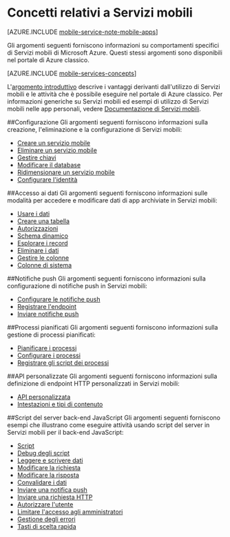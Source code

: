 <properties
	pageTitle="Concetti relativi a Servizi mobili"
	description="Collegamenti ad argomenti sui concetti relativi a Servizi mobili trovati nella Guida del portale di Azure classico."
	services="mobile-services"
	documentationCenter="na"
	authors="ggailey777"
	manager="dwrede"
	editor=""/>

<tags
	ms.service="mobile-services"
	ms.workload="mobile"
	ms.tgt_pltfrm="mobile-multiple"
	ms.devlang="na"
	ms.topic="article"
	ms.date="07/21/2016"
	ms.author="glenga"/>

# Concetti relativi a Servizi mobili

[AZURE.INCLUDE [mobile-service-note-mobile-apps](../../includes/mobile-services-note-mobile-apps.md)]

Gli argomenti seguenti forniscono informazioni su comportamenti specifici di Servizi mobili di Microsoft Azure. Questi stessi argomenti sono disponibili nel portale di Azure classico.

[AZURE.INCLUDE [mobile-services-concepts](../../includes/mobile-services-concepts.md)]

L'[argomento introduttivo](https://msdn.microsoft.com/library/azure/jj193167.aspx) descrive i vantaggi derivanti dall'utilizzo di Servizi mobili e le attività che è possibile eseguire nel portale di Azure classico. Per informazioni generiche su Servizi mobili ed esempi di utilizzo di Servizi mobili nelle app personali, vedere [Documentazione di Servizi mobili](https://azure.microsoft.com/documentation/services/mobile-services/).

##Configurazione
Gli argomenti seguenti forniscono informazioni sulla creazione, l'eliminazione e la configurazione di Servizi mobili:

- [Creare un servizio mobile](https://msdn.microsoft.com/library/azure/jj193169.aspx)
- [Eliminare un servizio mobile](https://msdn.microsoft.com/library/azure/jj193173.aspx)
- [Gestire chiavi](https://msdn.microsoft.com/library/azure/jj193164.aspx)
- [Modificare il database](https://msdn.microsoft.com/library/azure/jj193170.aspx)
- [Ridimensionare un servizio mobile](https://msdn.microsoft.com/library/azure/jj193178.aspx)
- [Configurare l'identità](https://msdn.microsoft.com/library/azure/jj591527.aspx)

##Accesso ai dati
Gli argomenti seguenti forniscono informazioni sulle modalità per accedere e modificare dati di app archiviate in Servizi mobili:

- [Usare i dati](https://msdn.microsoft.com/library/azure/jj631634.aspx)
- [Creare una tabella](https://msdn.microsoft.com/library/azure/jj193162.aspx)
- [Autorizzazioni](https://msdn.microsoft.com/library/azure/jj193161.aspx)
- [Schema dinamico](https://msdn.microsoft.com/library/azure/jj193175.aspx)
- [Esplorare i record](https://msdn.microsoft.com/library/azure/jj193171.aspx)
- [Eliminare i dati](https://msdn.microsoft.com/library/azure/jj908633.aspx)
- [Gestire le colonne](https://msdn.microsoft.com/library/azure/jj193177.aspx)
- [Colonne di sistema](https://msdn.microsoft.com/library/azure/dn518225.aspx)

##Notifiche push
Gli argomenti seguenti forniscono informazioni sulla configurazione di notifiche push in Servizi mobili:

- [Configurare le notifiche push](https://msdn.microsoft.com/library/azure/jj591526.aspx)
- [Registrare l'endpoint](https://msdn.microsoft.com/library/azure/dn771685.aspx)
- [Inviare notifiche push](https://msdn.microsoft.com/library/azure/jj631630.aspx)

##Processi pianificati
Gli argomenti seguenti forniscono informazioni sulla gestione di processi pianificati:

- [Pianificare i processi](https://msdn.microsoft.com/library/azure/jj860528.aspx)
- [Configurare i processi](https://msdn.microsoft.com/library/azure/jj899833.aspx)
- [Registrare gli script dei processi](https://msdn.microsoft.com/library/azure/jj899832.aspx)

##API personalizzate
Gli argomenti seguenti forniscono informazioni sulla definizione di endpoint HTTP personalizzati in Servizi mobili:

- [API personalizzata](https://msdn.microsoft.com/library/azure/dn280974.aspx)
- [Intestazioni e tipi di contenuto](https://msdn.microsoft.com/library/azure/dn303369.aspx)

##Script del server back-end JavaScript
Gli argomenti seguenti forniscono esempi che illustrano come eseguire attività usando script del server in Servizi mobili per il back-end JavaScript:

- [Script](https://msdn.microsoft.com/library/azure/jj193174.aspx)
- [Debug degli script](https://msdn.microsoft.com/library/azure/jj631636.aspx)
- [Leggere e scrivere dati](https://msdn.microsoft.com/library/azure/jj631640.aspx)
- [Modificare la richiesta](https://msdn.microsoft.com/library/azure/jj631635.aspx)
- [Modificare la risposta](https://msdn.microsoft.com/library/azure/jj631631.aspx)
- [Convalidare i dati](https://msdn.microsoft.com/library/azure/jj631638.aspx)
- [Inviare una notifica push](https://msdn.microsoft.com/library/azure/jj631630.aspx)
- [Inviare una richiesta HTTP](https://msdn.microsoft.com/library/azure/jj631641.aspx)
- [Autorizzare l'utente](https://msdn.microsoft.com/library/azure/jj631637.aspx)
- [Limitare l'accesso agli amministratori](https://msdn.microsoft.com/library/azure/jj712649.aspx)
- [Gestione degli errori](https://msdn.microsoft.com/library/azure/jj631632.aspx)
- [Tasti di scelta rapida](https://msdn.microsoft.com/library/azure/jj552469.aspx)

<!---HONumber=AcomDC_0727_2016-->
